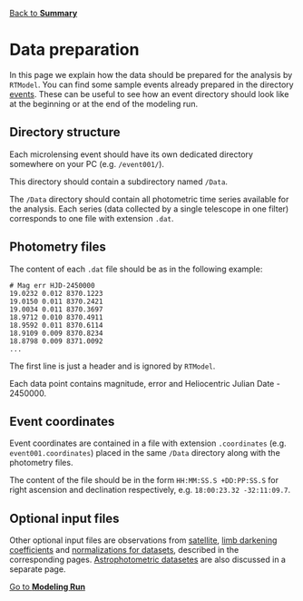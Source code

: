 [Back to **Summary**](README.md)

# Data preparation

In this page we explain how the data should be prepared for the analysis by `RTModel`. You can find some sample events already prepared in the directory [events](/events). These can be useful to see how an event directory should look like at the beginning or at the end of the modeling run.

## Directory structure

Each microlensing event should have its own dedicated directory somewhere on your PC (e.g. `/event001/`). 

This directory should contain a subdirectory named `/Data`.

The `/Data` directory should contain all photometric time series available for the analysis. Each series (data collected by a single telescope in one filter) corresponds to one file with extension  `.dat`.

## Photometry files

The content of each `.dat` file should be as in the following example:

```
# Mag err HJD-2450000
19.0232 0.012 8370.1223
19.0150 0.011 8370.2421
19.0034 0.011 8370.3697
18.9712 0.010 8370.4911
18.9592 0.011 8370.6114
18.9109 0.009 8370.8234
18.8798 0.009 8371.0092
...

```

The first line is just a header and is ignored by `RTModel`.

Each data point contains magnitude, error and Heliocentric Julian Date - 2450000.

## Event coordinates

Event coordinates are contained in a file with extension `.coordinates` (e.g. `event001.coordinates`) placed in the same `/Data` directory along with the photometry files.

The content of the file should be in the form `HH:MM:SS.S +DD:PP:SS.S` for right ascension and declination respectively, e.g. `18:00:23.32 -32:11:09.7`.

## Optional input files

Other optional input files are observations from [satellite](Satellite.md), [limb darkening coefficients](LimbDarkening.md) and [normalizations for datasets](DataPreprocessing.md#forcing-error-bar-normalization), described in the corresponding pages. [Astrophotometric datasetes](Astrophotometric.md) are also discussed in a separate page.

[Go to **Modeling Run**](ModelingRun.md)
